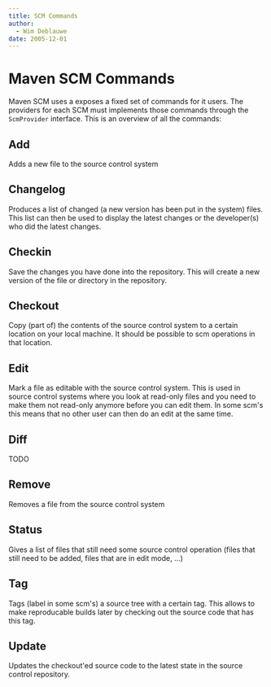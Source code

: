```yaml
---
title: SCM Commands
author: 
  - Wim Deblauwe
date: 2005-12-01
---
```


<!-- Licensed to the Apache Software Foundation (ASF) under one-->
<!-- or more contributor license agreements.  See the NOTICE file-->
<!-- distributed with this work for additional information-->
<!-- regarding copyright ownership.  The ASF licenses this file-->
<!-- to you under the Apache License, Version 2.0 (the-->
<!-- "License"); you may not use this file except in compliance-->
<!-- with the License.  You may obtain a copy of the License at-->
<!---->
<!--   http://www.apache.org/licenses/LICENSE-2.0-->
<!---->
<!-- Unless required by applicable law or agreed to in writing,-->
<!-- software distributed under the License is distributed on an-->
<!-- "AS IS" BASIS, WITHOUT WARRANTIES OR CONDITIONS OF ANY-->
<!-- KIND, either express or implied.  See the License for the-->
<!-- specific language governing permissions and limitations-->
<!-- under the License.-->
# Maven SCM Commands

Maven SCM uses a exposes a fixed set of commands for it users. The providers for each SCM must implements those commands through the `ScmProvider` interface. This is an overview of all the commands:

## Add

Adds a new file to the source control system

## Changelog

Produces a list of changed \(a new version has been put in the system\) files. This list can then be used to display the latest changes or the developer\(s\) who did the latest changes.

## Checkin

Save the changes you have done into the repository. This will create a new version of the file or directory in the repository.

## Checkout

Copy \(part of\) the contents of the source control system to a certain location on your local machine. It should be possible to scm operations in that location.

## Edit

Mark a file as editable with the source control system. This is used in source control systems where you look at read-only files and you need to make them not read-only anymore before you can edit them. In some scm&apos;s this means that no other user can then do an edit at the same time.

## Diff

TODO

## Remove

Removes a file from the source control system

## Status

Gives a list of files that still need some source control operation \(files that still need to be added, files that are in edit mode, ...\)

## Tag

Tags \(label in some scm&apos;s\) a source tree with a certain tag. This allows to make reproducable builds later by checking out the source code that has this tag.

## Update

Updates the checkout&apos;ed source code to the latest state in the source control repository.

